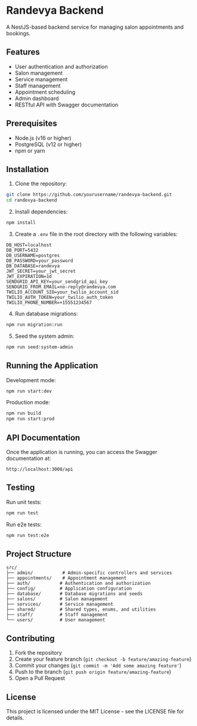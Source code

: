 # Randevya Backend

A NestJS-based backend service for managing salon appointments and bookings.

## Features

- User authentication and authorization
- Salon management
- Service management
- Staff management
- Appointment scheduling
- Admin dashboard
- RESTful API with Swagger documentation

## Prerequisites

- Node.js (v16 or higher)
- PostgreSQL (v12 or higher)
- npm or yarn

## Installation

1. Clone the repository:

```bash
git clone https://github.com/yourusername/randevya-backend.git
cd randevya-backend
```

2. Install dependencies:

```bash
npm install
```

3. Create a `.env` file in the root directory with the following variables:

```env
DB_HOST=localhost
DB_PORT=5432
DB_USERNAME=postgres
DB_PASSWORD=your_password
DB_DATABASE=randevya
JWT_SECRET=your_jwt_secret
JWT_EXPIRATION=1d
SENDGRID_API_KEY=your_sendgrid_api_key
SENDGRID_FROM_EMAIL=no-reply@randevya.com
TWILIO_ACCOUNT_SID=your_twilio_account_sid
TWILIO_AUTH_TOKEN=your_twilio_auth_token
TWILIO_PHONE_NUMBER=+15551234567
```

4. Run database migrations:

```bash
npm run migration:run
```

5. Seed the system admin:

```bash
npm run seed:system-admin
```

## Running the Application

Development mode:

```bash
npm run start:dev
```

Production mode:

```bash
npm run build
npm run start:prod
```

## API Documentation

Once the application is running, you can access the Swagger documentation at:

```
http://localhost:3000/api
```

## Testing

Run unit tests:

```bash
npm run test
```

Run e2e tests:

```bash
npm run test:e2e
```

## Project Structure

```
src/
├── admin/           # Admin-specific controllers and services
├── appointments/    # Appointment management
├── auth/           # Authentication and authorization
├── config/         # Application configuration
├── database/       # Database migrations and seeds
├── salons/         # Salon management
├── services/       # Service management
├── shared/         # Shared types, enums, and utilities
├── staff/          # Staff management
└── users/          # User management
```

## Contributing

1. Fork the repository
2. Create your feature branch (`git checkout -b feature/amazing-feature`)
3. Commit your changes (`git commit -m 'Add some amazing feature'`)
4. Push to the branch (`git push origin feature/amazing-feature`)
5. Open a Pull Request

## License

This project is licensed under the MIT License - see the LICENSE file for details.
